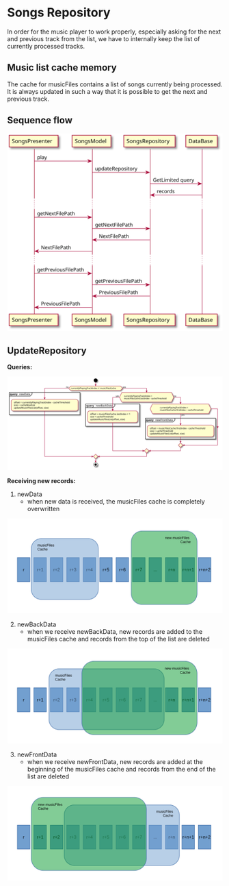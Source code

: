 # Songs Repository

In order for the music player to work properly, especially asking for the next and previous track from the list, we have to internally keep the list of currently processed tracks. 

## Music list cache memory

The cache for musicFiles contains a list of songs currently being processed. It is always updated in such a way that it is possible to get the next and previous track.

## Sequence flow 

![](./data/update_data_sequence_flow.svg)

## UpdateRepository

**Queries:**

![](./data/UpdateRepoQueries.svg)

**Receiving new records:**

1. newData
     - when new data is received, the musicFiles cache is completely overwritten 

![](./data/newData.svg)

2. newBackData
     - when we receive newBackData, new records are added to the musicFiles cache and records from the top of the list are deleted 

![](./data/newBackData.svg)

3. newFrontData
     - when we receive newFrontData, new records are added at the beginning of the musicFiles cache and records from the end of the list are deleted 

![](./data/newFrontData.svg)
